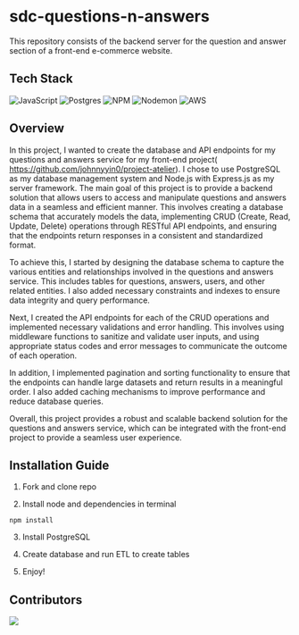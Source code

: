 # sdc-questions-n-answers
This repository consists of the backend server for the question and answer section of a front-end e-commerce website.

## Tech Stack
![JavaScript](https://img.shields.io/badge/javascript-%23323330.svg?style=for-the-badge&logo=javascript&logoColor=%23F7DF1E)
![Postgres](https://img.shields.io/badge/postgres-%23316192.svg?style=for-the-badge&logo=postgresql&logoColor=white)
![NPM](https://img.shields.io/badge/NPM-%23CB3837.svg?style=for-the-badge&logo=npm&logoColor=white)
![Nodemon](https://img.shields.io/badge/NODEMON-%23323330.svg?style=for-the-badge&logo=nodemon&logoColor=%BBDEAD)
![AWS](https://img.shields.io/badge/AWS-%23FF9900.svg?style=for-the-badge&logo=amazon-aws&logoColor=white)

## Overview
In this project, I wanted to create the database and API endpoints for my questions and answers service for my front-end project(  https://github.com/johnnyyin0/project-atelier). I chose to use PostgreSQL as my database management system and Node.js with Express.js as my server framework. The main goal of this project is to provide a backend solution that allows users to access and manipulate questions and answers data in a seamless and efficient manner. This involves creating a database schema that accurately models the data, implementing CRUD (Create, Read, Update, Delete) operations through RESTful API endpoints, and ensuring that the endpoints return responses in a consistent and standardized format.

To achieve this, I started by designing the database schema to capture the various entities and relationships involved in the questions and answers service. This includes tables for questions, answers, users, and other related entities. I also added necessary constraints and indexes to ensure data integrity and query performance.

Next, I created the API endpoints for each of the CRUD operations and implemented necessary validations and error handling. This involves using middleware functions to sanitize and validate user inputs, and using appropriate status codes and error messages to communicate the outcome of each operation.

In addition, I implemented pagination and sorting functionality to ensure that the endpoints can handle large datasets and return results in a meaningful order. I also added caching mechanisms to improve performance and reduce database queries.

Overall, this project provides a robust and scalable backend solution for the questions and answers service, which can be integrated with the front-end project to provide a seamless user experience.

## Installation Guide
1) Fork and clone repo

2) Install node and dependencies in terminal
```
npm install
```
3) Install PostgreSQL

4) Create database and run ETL to create tables

5) Enjoy!

## Contributors
<a href="https://github.com/HR-Team-Gandalf/sdc-questions-n-answers/graphs/contributors">
  <img src="https://contrib.rocks/image?repo=HR-Team-Gandalf/sdc-questions-n-answers" />
</a>
